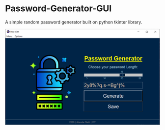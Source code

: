 # Password-Generator-GUI
A simple random password generator built on python tkinter library.


<img src="Images/Project.png">
